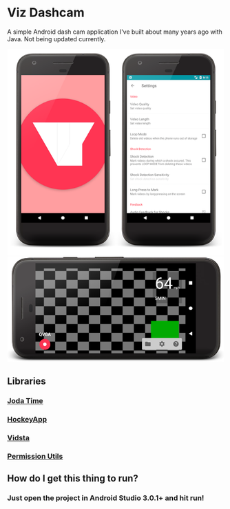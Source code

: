 # Viz Dashcam #

A simple Android dash cam application I've built about many years ago with Java. Not being updated currently.

![the app's splashscreen and settings screen](/screenshots/splash-settings.png) 
![the app's camera preview screen](/screenshots/camera-preview.png)

## Libraries ##

### [Joda Time](http://www.joda.org/joda-time/)

### [HockeyApp](https://hockeyapp.net/)

### [Vidsta](https://github.com/JakeSteam/Vidsta)

### [Permission Utils](https://github.com/rebus007/PermissionUtils)

## How do I get this thing to run? ###

### Just open the project in Android Studio 3.0.1+ and hit run! ###

